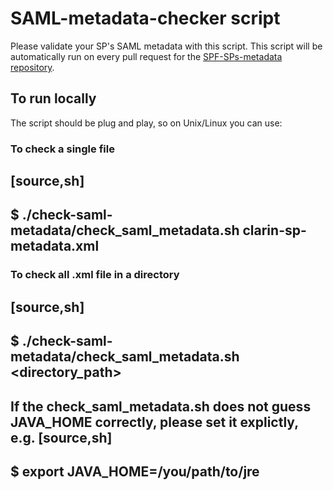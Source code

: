 # SAML-metadata-checker script
Please validate your SP's SAML metadata  with this script.
This script will be automatically run on every pull request for the [SPF-SPs-metadata repository](https://github.com/clarin-eric/SPF-SPs-metadata).

## To run locally
The script should be plug and play, so on Unix/Linux you can use:
### To check a single file
[source,sh]
----
$ ./check-saml-metadata/check_saml_metadata.sh  clarin-sp-metadata.xml
----
### To check all .xml file in a directory
[source,sh]
----
$ ./check-saml-metadata/check_saml_metadata.sh  <directory_path>
----

If the check_saml_metadata.sh does not guess JAVA_HOME correctly,
please set it explictly, e.g.
[source,sh]
----
$ export JAVA_HOME=/you/path/to/jre
----